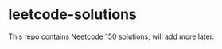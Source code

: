# leetcode-solutions

This repo contains [Neetcode 150](https://neetcode.io/practice) solutions, will add more later.
